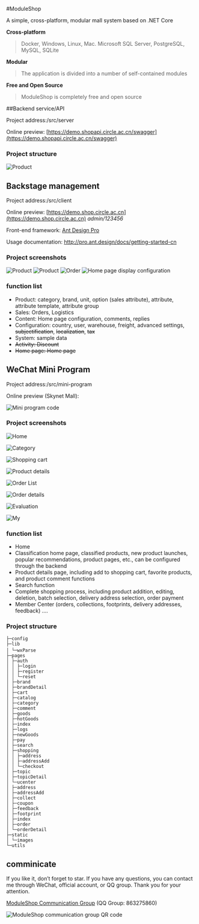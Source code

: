 #ModuleShop

A simple, cross-platform, modular mall system based on .NET Core

**Cross-platform**

> Docker, Windows, Linux, Mac. Microsoft SQL Server, PostgreSQL, MySQL, SQLite

**Modular**

> The application is divided into a number of self-contained modules

**Free and Open Source**

> ModuleShop is completely free and open source

##Backend service/API

Project address:/src/server

Online preview: [https://demo.shopapi.circle.ac.cn/swagger](https://demo.shopapi.circle.ac.cn/swagger)

### Project structure

![Product](/docs/screenshots/devenv_2019-07-06_20-48-19.png)

## Backstage management

Project address:/src/client

Online preview: [https://demo.shop.circle.ac.cn](https://demo.shop.circle.ac.cn) *admin/123456*

Front-end framework: [Ant Design Pro](https://pro.ant.design)

Usage documentation: http://pro.ant.design/docs/getting-started-cn

### Project screenshots

![Product](/docs/screenshots/chrome_2019-07-06_20-59-32.png)
![Product](/docs/screenshots/chrome_2019-07-06_20-59-21.png)
![Order](/docs/screenshots/chrome_2019-07-06_20-59-55.png)
![Home page display configuration](/docs/screenshots/chrome_2019-07-06_21-00-04.png)

### function list

+ Product: category, brand, unit, option (sales attribute), attribute, attribute template, attribute group
+ Sales: Orders, Logistics
+ Content: Home page configuration, comments, replies
+ Configuration: country, user, warehouse, freight, advanced settings, ~~subjectification~~, ~~localization~~, ~~tax~~
+ System: sample data
+ ~~Activity: Discount~~
+ ~~Home page: Home page~~

## WeChat Mini Program

Project address:/src/mini-program

Online preview (Skynet Mall):

![Mini program code](/docs/screenshots/shop_mp_8.jpg)

### Project screenshots

![Home](/docs/screenshots/wechatdevtools_2019-07-06_21-05-55.png)

![Category](/docs/screenshots/wechatdevtools_2019-07-06_21-06-27.png)

![Shopping cart](/docs/screenshots/wechatdevtools_2019-07-06_21-07-05.png)

![Product details](/docs/screenshots/wechatdevtools_2019-07-07_01-42-31.png)

![Order List](/docs/screenshots/wechatdevtools_2019-07-07_01-32-17.png)

![Order details](/docs/screenshots/wechatdevtools_2019-07-06_21-07-35.png)

![Evaluation](/docs/screenshots/wechatdevtools_2019-07-07_01-41-17.png)

![My](/docs/screenshots/wechatdevtools_2019-07-07_01-35-29.png)


### function list
+ Home
+ Classification home page, classified products, new product launches, popular recommendations, product pages, etc., can be configured through the backend
+ Product details page, including add to shopping cart, favorite products, and product comment functions
+ Search function
+ Complete shopping process, including product addition, editing, deletion, batch selection, delivery address selection, order payment
+ Member Center (orders, collections, footprints, delivery addresses, feedback)
....

### Project structure
```
├─config
├─lib
│ └─wxParse　
├─pages
│ ├─auth
│ │ ├─login
│ │ ├─register
│ │ └─reset
│ ├─brand
│ ├─brandDetail
│ ├─cart
│ ├─catalog
│ ├─category
│ ├─comment
│ ├─goods
│ ├─hotGoods
│ ├─index
│ ├─logs
│ ├─newGoods
│ ├─pay
│ ├─search
│ ├─shopping
│ │ ├─address
│ │ ├─addressAdd
│ │ └─checkout
│ ├─topic
│ ├─topicDetail
│ └─ucenter
│ ├─address
│ ├─addressAdd
│ ├─collect
│ ├─coupon
│ ├─feedback
│ ├─footprint
│ ├─index
│ ├─order
│ └─orderDetail
├─static
│ └─images
└─utils
```

## comminicate

If you like it, don’t forget to star. If you have any questions, you can contact me through WeChat, official account, or QQ group. Thank you for your attention.

[ModuleShop Communication Group](https://jq.qq.com/?_wv=1027&k=5AUnOw5 "ModuleShop Communication Group (863275860)") (QQ Group: 863275860)

![ModuleShop communication group QR code](/docs/screenshots/863275860_8_8.png)
